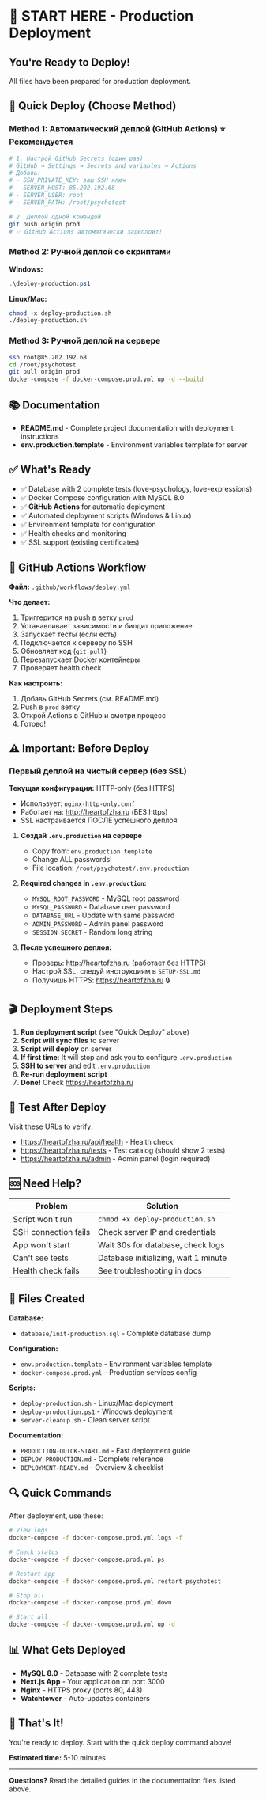 # 🎯 START HERE - Production Deployment

## You're Ready to Deploy! 

All files have been prepared for production deployment.

## 🚀 Quick Deploy (Choose Method)

### Method 1: Автоматический деплой (GitHub Actions) ⭐ Рекомендуется

```bash
# 1. Настрой GitHub Secrets (один раз)
# GitHub → Settings → Secrets and variables → Actions
# Добавь:
# - SSH_PRIVATE_KEY: ваш SSH ключ
# - SERVER_HOST: 85.202.192.68
# - SERVER_USER: root
# - SERVER_PATH: /root/psychotest

# 2. Деплой одной командой
git push origin prod
# ✅ GitHub Actions автоматически задеплоит!
```

### Method 2: Ручной деплой со скриптами

**Windows:**
```powershell
.\deploy-production.ps1
```

**Linux/Mac:**
```bash
chmod +x deploy-production.sh
./deploy-production.sh
```

### Method 3: Ручной деплой на сервере

```bash
ssh root@85.202.192.68
cd /root/psychotest
git pull origin prod
docker-compose -f docker-compose.prod.yml up -d --build
```

## 📚 Documentation

- **README.md** - Complete project documentation with deployment instructions
- **env.production.template** - Environment variables template for server

## ✅ What's Ready

- ✅ Database with 2 complete tests (love-psychology, love-expressions)
- ✅ Docker Compose configuration with MySQL 8.0
- ✅ **GitHub Actions** for automatic deployment
- ✅ Automated deployment scripts (Windows & Linux)
- ✅ Environment template for configuration
- ✅ Health checks and monitoring
- ✅ SSL support (existing certificates)

## 🤖 GitHub Actions Workflow

**Файл:** `.github/workflows/deploy.yml`

**Что делает:**
1. Триггерится на push в ветку `prod`
2. Устанавливает зависимости и билдит приложение
3. Запускает тесты (если есть)
4. Подключается к серверу по SSH
5. Обновляет код (`git pull`)
6. Перезапускает Docker контейнеры
7. Проверяет health check

**Как настроить:**
1. Добавь GitHub Secrets (см. README.md)
2. Push в `prod` ветку
3. Открой Actions в GitHub и смотри процесс
4. Готово!

## ⚠️ Important: Before Deploy

### Первый деплой на чистый сервер (без SSL)

**Текущая конфигурация:** HTTP-only (без HTTPS)
- Использует: `nginx-http-only.conf`
- Работает на: http://heartofzha.ru (БЕЗ https)
- SSL настраивается ПОСЛЕ успешного деплоя

1. **Создай `.env.production` на сервере**
   - Copy from: `env.production.template`
   - Change ALL passwords!
   - File location: `/root/psychotest/.env.production`

2. **Required changes in `.env.production`:**
   - `MYSQL_ROOT_PASSWORD` - MySQL root password
   - `MYSQL_PASSWORD` - Database user password
   - `DATABASE_URL` - Update with same password
   - `ADMIN_PASSWORD` - Admin panel password
   - `SESSION_SECRET` - Random long string

3. **После успешного деплоя:**
   - Проверь: http://heartofzha.ru (работает без HTTPS)
   - Настрой SSL: следуй инструкциям в `SETUP-SSL.md`
   - Получишь HTTPS: https://heartofzha.ru 🔒

## 🎬 Deployment Steps

1. **Run deployment script** (see "Quick Deploy" above)
2. **Script will sync files** to server
3. **Script will deploy** on server
4. **If first time**: It will stop and ask you to configure `.env.production`
5. **SSH to server** and edit `.env.production`
6. **Re-run deployment script**
7. **Done!** Check https://heartofzha.ru

## 🧪 Test After Deploy

Visit these URLs to verify:
- https://heartofzha.ru/api/health - Health check
- https://heartofzha.ru/tests - Test catalog (should show 2 tests)
- https://heartofzha.ru/admin - Admin panel (login required)

## 🆘 Need Help?

| Problem | Solution |
|---------|----------|
| Script won't run | `chmod +x deploy-production.sh` |
| SSH connection fails | Check server IP and credentials |
| App won't start | Wait 30s for database, check logs |
| Can't see tests | Database initializing, wait 1 minute |
| Health check fails | See troubleshooting in docs |

## 📂 Files Created

**Database:**
- `database/init-production.sql` - Complete database dump

**Configuration:**
- `env.production.template` - Environment variables template
- `docker-compose.prod.yml` - Production services config

**Scripts:**
- `deploy-production.sh` - Linux/Mac deployment
- `deploy-production.ps1` - Windows deployment
- `server-cleanup.sh` - Clean server script

**Documentation:**
- `PRODUCTION-QUICK-START.md` - Fast deployment guide
- `DEPLOY-PRODUCTION.md` - Complete reference
- `DEPLOYMENT-READY.md` - Overview & checklist

## 🔍 Quick Commands

After deployment, use these:

```bash
# View logs
docker-compose -f docker-compose.prod.yml logs -f

# Check status  
docker-compose -f docker-compose.prod.yml ps

# Restart app
docker-compose -f docker-compose.prod.yml restart psychotest

# Stop all
docker-compose -f docker-compose.prod.yml down

# Start all
docker-compose -f docker-compose.prod.yml up -d
```

## 📊 What Gets Deployed

- **MySQL 8.0** - Database with 2 complete tests
- **Next.js App** - Your application on port 3000
- **Nginx** - HTTPS proxy (ports 80, 443)
- **Watchtower** - Auto-updates containers

## 🎉 That's It!

You're ready to deploy. Start with the quick deploy command above!

**Estimated time:** 5-10 minutes

---

**Questions?** Read the detailed guides in the documentation files listed above.

